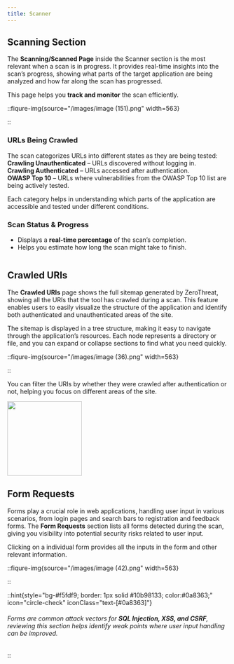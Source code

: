 ```yaml
---
title: Scanner
---
```


## Scanning Section

The **Scanning/Scanned Page** inside the Scanner section is the most relevant when a scan is in progress. It provides real-time insights into the scan’s progress, showing what parts of the target application are being analyzed and how far along the scan has progressed.

This page helps you **track and monitor** the scan efficiently.

::fiqure-img{source="/images/image (151).png" width=563}

<!-- <img src="/images/image (151).png" alt="" width="563"> -->

::

### URLs Being Crawled

The scan categorizes URLs into different states as they are being tested:\
<icon class="fa-solid fa-hourglass-half"/>**Crawling Unauthenticated** – URLs discovered without logging in.\
<icon class="fa-solid fa-hourglass-half"/>**Crawling Authenticated** – URLs accessed after authentication.\
<icon class="fa-solid fa-hourglass-half"/>**OWASP Top 10** – URLs where vulnerabilities from the OWASP Top 10 list are being actively tested.

Each category helps in understanding which parts of the application are accessible and tested under different conditions.

### Scan Status & Progress

- Displays a **real-time percentage** of the scan’s completion.
- Helps you estimate how long the scan might take to finish.

<img src="/images/image (153).png" alt="">

## Crawled URIs

The **Crawled URIs** page shows the full sitemap generated by ZeroThreat, showing all the URIs that the tool has crawled during a scan. This feature enables users to easily visualize the structure of the application and identify both authenticated and unauthenticated areas of the site.

The sitemap is displayed in a tree structure, making it easy to navigate through the application’s resources. Each node represents a directory or file, and you can expand or collapse sections to find what you need quickly.

::fiqure-img{source="/images/image (36).png" width=563}

<!-- <img src="/images/image (36).png" alt="" width="563"> -->

::

You can filter the URIs by whether they were crawled after authentication or not, helping you focus on different areas of the site.

<img src="/images/image (39).png" alt="" width="170">

## Form Requests

Forms play a crucial role in web applications, handling user input in various scenarios, from login pages and search bars to registration and feedback forms. The **Form Requests** section lists all forms detected during the scan, giving you visibility into potential security risks related to user input.

Clicking on a individual form provides all the inputs in the form and other relevant information.

::fiqure-img{source="/images/image (42).png" width=563}

<!-- <img src="/images/image (42).png" alt="" width="563"> -->

::

::hint{style="bg-#f5fdf9; border: 1px solid #10b98133; color:#0a8363;" icon="circle-check" iconClass="text-[#0a8363]"}

###### Forms are common attack vectors for **SQL Injection, XSS, and CSRF**, reviewing this section helps identify weak points where user input handling can be improved.

::
